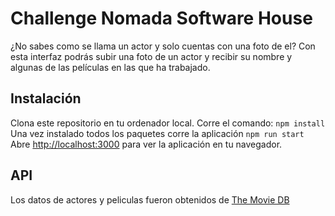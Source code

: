 # Challenge Nomada Software House

¿No sabes como se llama un actor y solo cuentas con una foto de el?
Con esta interfaz podrás subir una foto de un actor y recibir su nombre y algunas de las películas en las que ha trabajado.

## Instalación

Clona este repositorio en tu ordenador local.
Corre el comando:
`npm install`
Una vez instalado todos los paquetes corre la aplicación
`npm run start`
Abre [http://localhost:3000](http://localhost:3000) para ver la aplicación en tu navegador.

## API

Los datos de actores y peliculas fueron obtenidos de [The Movie DB](https://developers.themoviedb.org/3/search/search-people)

